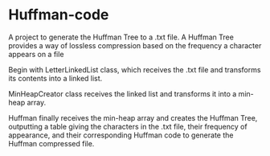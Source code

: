 # Huffman-code
A project to generate the Huffman Tree to a .txt file. A Huffman Tree provides a way of lossless compression based on the frequency a character appears on a file

Begin with LetterLinkedList class, which receives the .txt file and transforms its contents into a linked list.

MinHeapCreator class receives the linked list and transforms it into a min-heap array.

Huffman finally receives the min-heap array and creates the Huffman Tree, outputting a table giving the characters in the .txt file, their frequency of appearance, and their corresponding Huffman code to generate the Huffman compressed file.
